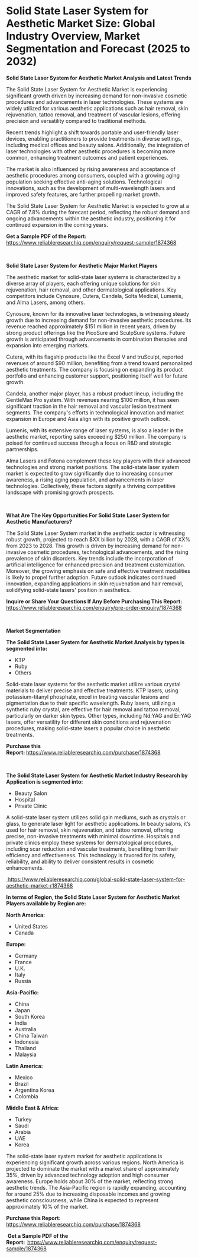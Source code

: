 <p><h1>Solid State Laser System for Aesthetic Market Size: Global Industry Overview, Market Segmentation and Forecast (2025 to 2032)</h1></p><p><strong>Solid State Laser System for Aesthetic Market Analysis and Latest Trends</strong></p>
<p><p>The Solid State Laser System for Aesthetic Market is experiencing significant growth driven by increasing demand for non-invasive cosmetic procedures and advancements in laser technologies. These systems are widely utilized for various aesthetic applications such as hair removal, skin rejuvenation, tattoo removal, and treatment of vascular lesions, offering precision and versatility compared to traditional methods.</p><p>Recent trends highlight a shift towards portable and user-friendly laser devices, enabling practitioners to provide treatments in diverse settings, including medical offices and beauty salons. Additionally, the integration of laser technologies with other aesthetic procedures is becoming more common, enhancing treatment outcomes and patient experiences. </p><p>The market is also influenced by rising awareness and acceptance of aesthetic procedures among consumers, coupled with a growing aging population seeking effective anti-aging solutions. Technological innovations, such as the development of multi-wavelength lasers and improved safety features, are further propelling market growth. </p><p>The Solid State Laser System for Aesthetic Market is expected to grow at a CAGR of 7.8% during the forecast period, reflecting the robust demand and ongoing advancements within the aesthetic industry, positioning it for continued expansion in the coming years.</p></p>
<p><strong>Get a Sample PDF of the Report:&nbsp;</strong> <a href="https://www.reliableresearchiq.com/enquiry/request-sample/1874368?utm_campaign=3114&utm_medium=2&utm_source=Github&utm_content=ia&utm_term=14042025&utm_id=solid-state-laser-system-for-aesthetic">https://www.reliableresearchiq.com/enquiry/request-sample/1874368</a></p>
<p>&nbsp;</p>
<p><strong>Solid State Laser System for Aesthetic Major Market Players</strong></p>
<p><p>The aesthetic market for solid-state laser systems is characterized by a diverse array of players, each offering unique solutions for skin rejuvenation, hair removal, and other dermatological applications. Key competitors include Cynosure, Cutera, Candela, Solta Medical, Lumenis, and Alma Lasers, among others.</p><p>Cynosure, known for its innovative laser technologies, is witnessing steady growth due to increasing demand for non-invasive aesthetic procedures. Its revenue reached approximately $151 million in recent years, driven by strong product offerings like the PicoSure and SculpSure systems. Future growth is anticipated through advancements in combination therapies and expansion into emerging markets.</p><p>Cutera, with its flagship products like the Excel V and truSculpt, reported revenues of around $90 million, benefiting from a trend toward personalized aesthetic treatments. The company is focusing on expanding its product portfolio and enhancing customer support, positioning itself well for future growth.</p><p>Candela, another major player, has a robust product lineup, including the GentleMax Pro system. With revenues nearing $100 million, it has seen significant traction in the hair removal and vascular lesion treatment segments. The company's efforts in technological innovation and market expansion in Europe and Asia align with its positive growth outlook.</p><p>Lumenis, with its extensive range of laser systems, is also a leader in the aesthetic market, reporting sales exceeding $250 million. The company is poised for continued success through a focus on R&D and strategic partnerships.</p><p>Alma Lasers and Fotona complement these key players with their advanced technologies and strong market positions. The solid-state laser system market is expected to grow significantly due to increasing consumer awareness, a rising aging population, and advancements in laser technologies. Collectively, these factors signify a thriving competitive landscape with promising growth prospects.</p></p>
<p>&nbsp;</p>
<p><strong>What Are The Key Opportunities For Solid State Laser System for Aesthetic Manufacturers?</strong></p>
<p><p>The Solid State Laser System market in the aesthetic sector is witnessing robust growth, projected to reach $XX billion by 2028, with a CAGR of XX% from 2023 to 2028. This growth is driven by increasing demand for non-invasive cosmetic procedures, technological advancements, and the rising prevalence of skin disorders. Key trends include the incorporation of artificial intelligence for enhanced precision and treatment customization. Moreover, the growing emphasis on safe and effective treatment modalities is likely to propel further adoption. Future outlook indicates continued innovation, expanding applications in skin rejuvenation and hair removal, solidifying solid-state lasers' position in aesthetics.</p></p>
<p><strong>Inquire or Share Your Questions If Any Before Purchasing This Report:</strong> <a href="https://www.reliableresearchiq.com/enquiry/pre-order-enquiry/1874368?utm_campaign=3114&utm_medium=2&utm_source=Github&utm_content=ia&utm_term=14042025&utm_id=solid-state-laser-system-for-aesthetic">https://www.reliableresearchiq.com/enquiry/pre-order-enquiry/1874368</a></p>
<p>&nbsp;</p>
<p><strong>Market Segmentation</strong></p>
<p><strong>The Solid State Laser System for Aesthetic Market Analysis by types is segmented into:</strong></p>
<p><ul><li>KTP</li><li>Ruby</li><li>Others</li></ul></p>
<p><p>Solid-state laser systems for the aesthetic market utilize various crystal materials to deliver precise and effective treatments. KTP lasers, using potassium-titanyl phosphate, excel in treating vascular lesions and pigmentation due to their specific wavelength. Ruby lasers, utilizing a synthetic ruby crystal, are effective for hair removal and tattoo removal, particularly on darker skin types. Other types, including Nd:YAG and Er:YAG lasers, offer versatility for different skin conditions and rejuvenation procedures, making solid-state lasers a popular choice in aesthetic treatments.</p></p>
<p><strong>Purchase this Report:&nbsp;</strong><a href="https://www.reliableresearchiq.com/purchase/1874368?utm_campaign=3114&utm_medium=2&utm_source=Github&utm_content=ia&utm_term=14042025&utm_id=solid-state-laser-system-for-aesthetic">https://www.reliableresearchiq.com/purchase/1874368</a></p>
<p>&nbsp;</p>
<p><strong>The Solid State Laser System for Aesthetic Market Industry Research by Application is segmented into:</strong></p>
<p><ul><li>Beauty Salon</li><li>Hospital</li><li>Private Clinic</li></ul></p>
<p><p>A solid-state laser system utilizes solid gain mediums, such as crystals or glass, to generate laser light for aesthetic applications. In beauty salons, it’s used for hair removal, skin rejuvenation, and tattoo removal, offering precise, non-invasive treatments with minimal downtime. Hospitals and private clinics employ these systems for dermatological procedures, including scar reduction and vascular treatments, benefiting from their efficiency and effectiveness. This technology is favored for its safety, reliability, and ability to deliver consistent results in cosmetic enhancements.</p></p>
<p><a href="https://www.reliableresearchiq.com/global-solid-state-laser-system-for-aesthetic-market-r1874368?utm_campaign=3114&utm_medium=2&utm_source=Github&utm_content=ia&utm_term=14042025&utm_id=solid-state-laser-system-for-aesthetic">&nbsp;https://www.reliableresearchiq.com/global-solid-state-laser-system-for-aesthetic-market-r1874368</a></p>
<p><strong>In terms of Region, the Solid State Laser System for Aesthetic Market Players available by Region are:</strong></p>
<p>
    <p> <strong> North America: </strong>
        <ul>
            <li>United States</li>
            <li>Canada</li>
        </ul>
        </p> 
    <p> <strong> Europe: </strong>
        <ul>
            <li>Germany</li>
            <li>France</li>
            <li>U.K.</li>
            <li>Italy</li>
            <li>Russia</li>
        </ul>
        </p> 
    <p> <strong> Asia-Pacific: </strong>
        <ul>
            <li>China</li>
            <li>Japan</li>
            <li>South Korea</li>
            <li>India</li>
            <li>Australia</li>
            <li>China Taiwan</li>
            <li>Indonesia</li>
            <li>Thailand</li>
            <li>Malaysia</li>
        </ul>
        </p> 
    <p> <strong> Latin America: </strong>
        <ul>
            <li>Mexico</li>
            <li>Brazil</li>
            <li>Argentina Korea</li>
            <li>Colombia</li>
        </ul>
        </p> 
    <p> <strong> Middle East & Africa: </strong>
        <ul>
            <li>Turkey</li>
            <li>Saudi</li>
            <li>Arabia</li>
            <li>UAE</li>
            <li>Korea</li>
        </ul>
    </p>
    </p>
<p><p>The solid-state laser system market for aesthetic applications is experiencing significant growth across various regions. North America is projected to dominate the market with a market share of approximately 35%, driven by advanced technology adoption and high consumer awareness. Europe holds about 30% of the market, reflecting strong aesthetic trends. The Asia-Pacific region is rapidly expanding, accounting for around 25% due to increasing disposable incomes and growing aesthetic consciousness, while China is expected to represent approximately 10% of the market.</p></p>
<p><strong>Purchase this Report: </strong><a href="https://www.reliableresearchiq.com/purchase/1874368?utm_campaign=3114&utm_medium=2&utm_source=Github&utm_content=ia&utm_term=14042025&utm_id=solid-state-laser-system-for-aesthetic">https://www.reliableresearchiq.com/purchase/1874368</a></p>
<p>&nbsp;<strong>Get a Sample PDF of the Report:&nbsp;&nbsp;</strong><a href="https://www.reliableresearchiq.com/enquiry/request-sample/1874368?utm_campaign=3114&utm_medium=2&utm_source=Github&utm_content=ia&utm_term=14042025&utm_id=solid-state-laser-system-for-aesthetic">https://www.reliableresearchiq.com/enquiry/request-sample/1874368</a></p>
<p><strong></strong></p>
<p><p></p><p></p><p></p></p>